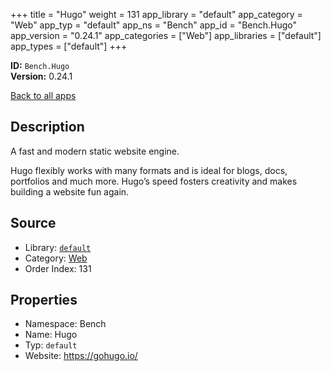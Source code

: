 ﻿+++
title = "Hugo"
weight = 131
app_library = "default"
app_category = "Web"
app_typ = "default"
app_ns = "Bench"
app_id = "Bench.Hugo"
app_version = "0.24.1"
app_categories = ["Web"]
app_libraries = ["default"]
app_types = ["default"]
+++

**ID:** `Bench.Hugo`  
**Version:** 0.24.1  
<!--more-->

[Back to all apps](/apps/)

## Description
A fast and modern static website engine.

Hugo flexibly works with many formats and is ideal for blogs, docs, portfolios
and much more. Hugo’s speed fosters creativity and makes building a website fun again.

## Source

* Library: [`default`](/app_libraries/default)
* Category: [Web](/app_categories/web)
* Order Index: 131

## Properties

* Namespace: Bench
* Name: Hugo
* Typ: `default`
* Website: <https://gohugo.io/>


